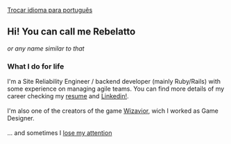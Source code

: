 [Trocar idioma para português](https://github.com/rodrigo)

## Hi! You can call me Rebelatto
_or any name similar to that_

### What I do for life
I'm a Site Reliability Engineer / backend developer (mainly Ruby/Rails) with some experience on managing agile teams. You can find more details of my career checking my [resume](https://drive.google.com/file/d/1aDn6WTMV-mpYsOma4OVbrbkGFE_0CoAP/view?usp=drive_link) and [Linkedin!](https://www.linkedin.com/in/rebelatto/).
<br/><br/>
I'm also one of the creators of the game [Wizavior](https://www.facebook.com/wizaviorgame), wich I worked as Game Designer.
<br><br>
... and sometimes I [lose my attention](https://www.github.com/lost-my-attention)
